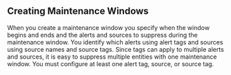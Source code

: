 ## Creating Maintenance Windows

When you create a maintenance window you specify when the window begins and ends and the alerts and
sources to suppress during the maintenance window. You identify which alerts using alert tags and sources using source names and
source tags. Since tags can apply to multiple alerts and sources, it is easy to suppress multiple entities with one
maintenance window. You must configure at least one alert tag, source, or source tag.
